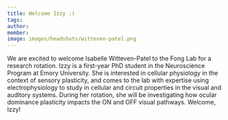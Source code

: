 ```yaml
---
title: Welcome Izzy :)
tags:
author: 
member: 
image: images/headshots/witteven-patel.png
---
```


We are excited to welcome Isabelle Witteven-Patel to the Fong Lab for a research rotation.  Izzy is a first-year PhD student in the Neuroscience Program at Emory University.  She is interested in cellular physiology in the context of sensory plasticity, and comes to the lab with expertise using electrophysiology to study in cellular and circuit properties in the visual and auditory systems. During her rotation, she will be investigating how ocular dominance plasticity impacts the ON and OFF visual pathways.  Welcome, Izzy!
